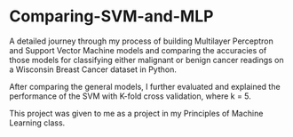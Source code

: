 # Comparing-SVM-and-MLP
A detailed journey through my process of building Multilayer Perceptron and Support Vector Machine models and comparing the accuracies of those models for classifying either malignant or benign cancer readings on a Wisconsin Breast Cancer dataset in Python.

After comparing the general models, I further evaluated and explained the performance of the SVM with K-fold cross validation, where k = 5.

This project was given to me as a project in my Principles of Machine Learning class.
